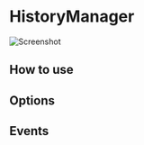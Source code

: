 HistoryManager
========
![Screenshot]()


How to use
----------


Options
---------

Events
-------


